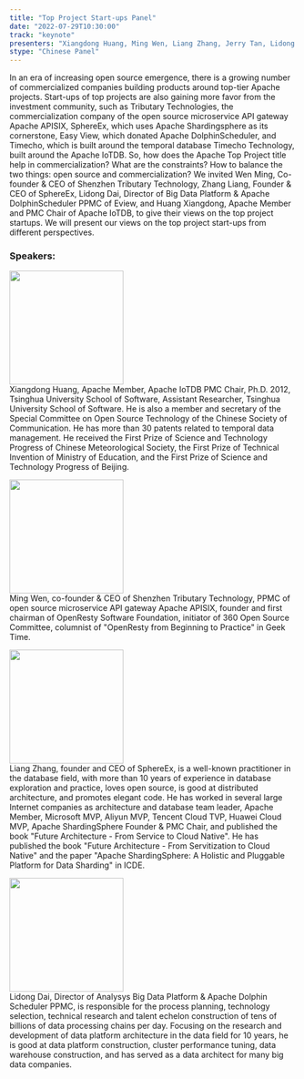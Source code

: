 ```yaml
---
title: "Top Project Start-ups Panel"
date: "2022-07-29T10:30:00" 
track: "keynote"
presenters: "Xiangdong Huang, Ming Wen, Liang Zhang, Jerry Tan, Lidong Dai"
stype: "Chinese Panel"
---
```

In an era of increasing open source emergence, there is a growing number of commercialized companies building products around top-tier Apache projects. Start-ups of top projects are also gaining more favor from the investment community, such as Tributary Technologies, the commercialization company of the open source microservice API gateway Apache APISIX, SphereEx, which uses Apache Shardingsphere as its cornerstone, Easy View, which donated Apache DolphinScheduler, and Timecho, which is built around the temporal database Timecho Technology, built around the Apache IoTDB. So, how does the Apache Top Project title help in commercialization? What are the constraints? How to balance the two things: open source and commercialization?
We invited Wen Ming, Co-founder & CEO of Shenzhen Tributary Technology, Zhang Liang, Founder & CEO of SphereEx, Lidong Dai, Director of Big Data Platform & Apache DolphinScheduler PPMC of Eview, and Huang Xiangdong, Apache Member and PMC Chair of Apache IoTDB, to give their views on the top project startups. We will present our views on the top project start-ups from different perspectives.


### Speakers: 
<img src="images/speaker/2013.png" width="200" /><br>
Xiangdong Huang, Apache Member, Apache IoTDB PMC Chair, Ph.D. 2012, Tsinghua University School of Software, Assistant Researcher, Tsinghua University School of Software. He is also a member and secretary of the Special Committee on Open Source Technology of the Chinese Society of Communication. He has more than 30 patents related to temporal data management. He received the First Prize of Science and Technology Progress of Chinese Meteorological Society, the First Prize of Technical Invention of Ministry of Education, and the First Prize of Science and Technology Progress of Beijing.

<img src="images/speaker/2013_1.png" width="200" /><br>
Ming Wen, co-founder & CEO of Shenzhen Tributary Technology, PPMC of open source microservice API gateway Apache APISIX, founder and first chairman of OpenResty Software Foundation, initiator of 360 Open Source Committee, columnist of "OpenResty from Beginning to Practice" in Geek Time.

<img src="images/speaker/2013_2.png" width="200" /><br>
Liang Zhang, founder and CEO of SphereEx, is a well-known practitioner in the database field, with more than 10 years of experience in database exploration and practice, loves open source, is good at distributed architecture, and promotes elegant code. He has worked in several large Internet companies as architecture and database team leader, Apache Member, Microsoft MVP, Aliyun MVP, Tencent Cloud TVP, Huawei Cloud MVP, Apache ShardingSphere Founder & PMC Chair, and published the book "Future Architecture - From Service to Cloud Native". He has published the book "Future Architecture - From Servitization to Cloud Native" and the paper "Apache ShardingSphere: A Holistic and Pluggable Platform for Data Sharding" in ICDE.

<img src="images/speaker/2013_3.png" width="200" /><br>
Lidong Dai, Director of Analysys Big Data Platform & Apache Dolphin Scheduler PPMC, is responsible for the process planning, technology selection, technical research and talent echelon construction of tens of billions of data processing chains per day. Focusing on the research and development of data platform architecture in the data field for 10 years, he is good at data platform construction, cluster performance tuning, data warehouse construction, and has served as a data architect for many big data companies.

